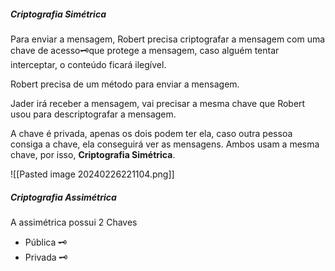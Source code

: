 
##### Criptografia Simétrica
Para enviar a mensagem, Robert precisa criptografar a mensagem com uma chave de acesso🗝️que protege a mensagem, caso alguém tentar interceptar, o conteúdo ficará ilegível.

Robert precisa de um método para enviar a mensagem.

Jader irá receber a mensagem, vai precisar a mesma chave que Robert usou para descriptografar a mensagem.

A chave é privada, apenas os dois podem ter ela, caso outra pessoa consiga a chave, ela conseguirá ver as mensagens.
Ambos usam a mesma chave, por isso, **Criptografia Simétrica**. 



![[Pasted image 20240226221104.png]]



##### Criptografia Assimétrica

A assimétrica possui 2 Chaves
- Pública 🗝️
- Privada 🗝️
